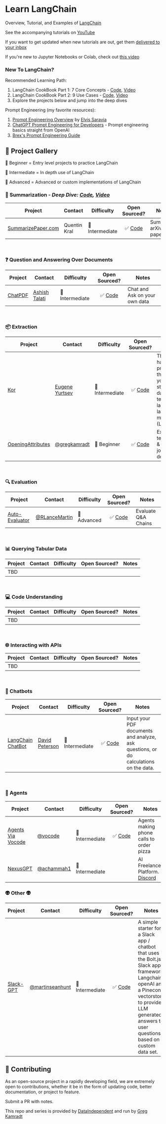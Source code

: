 # Learn LangChain

Overview, Tutorial, and Examples of [LangChain](https://langchain.readthedocs.io/en/latest/)

See the accompanying tutorials on [YouTube](https://www.youtube.com/channel/UCyR2Ct3pDOeZSRyZH5hPO-Q)

If you want to get updated when new tutorials are out, get them [delivered to your inbox](https://prodigious-knitter-7293.ck.page/3bd9b7cea6)

If you're new to Jupyter Notebooks or Colab, check out [this video](https://www.youtube.com/watch?v=HW29067qVWk)

### **New To LangChain?**
Recommended Learning Path:
1. LangChain CookBook Part 1: 7 Core Concepts - [Code](https://github.com/Brycenvn/BrycenChatGPT/blob/main/Framework_Documents/Langchain_tutorials/LangChain%20Cookbook%20Part%201%20-%20Fundamentals.ipynb), [Video](https://youtu.be/2xxziIWmaSA)
2. LangChain CookBook Part 2: 9 Use Cases - [Code](https://github.com/Brycenvn/BrycenChatGPT/blob/main/Framework_Documents/Langchain_tutorials/LangChain%20Cookbook%20Part%202%20-%20Use%20Cases.ipynb), [Video](https://youtu.be/vGP4pQdCocw)
3. Explore the projects below and jump into the deep dives

Prompt Engineering (my favorite resources):
1. [Prompt Engineering Overview](https://www.youtube.com/watch?v=dOxUroR57xs) by [Elvis Saravia](https://twitter.com/omarsar0)
2. [ChatGPT Prompt Engineering for Developers](https://www.deeplearning.ai/short-courses/chatgpt-prompt-engineering-for-developers/) - Prompt engineering basics straight from OpenAI
3. [Brex's Prompt Engineering Guide](https://github.com/brexhq/prompt-engineering)

## 🤖 **Project Gallery**

🐇 Beginner = Entry level projects to practice LangChain

🐒 Intermediate = In depth use of LangChain

🦈 Advanced = Advanced or custom implementations of LangChain

### **📝 Summarization** - *Deep Dive: [Code](https://github.com/gkamradt/langchain-tutorials/blob/main/data_generation/5%20Levels%20Of%20Summarization%20-%20Novice%20To%20Expert.ipynb), [Video](https://youtu.be/qaPMdcCqtWk)*
| Project    | Contact | Difficulty | Open Sourced? |  Notes | 
| - | ----------- | ---------- | :-: | ---------- |
| [SummarizePaper.com](https://www.summarizepaper.com/)      | Quentin Kral       | 🐒 Intermediate | ✅ [Code](https://github.com/summarizepaper/summarizepaper) | Summarize arXiv papers | 

<br>

### ❓ Question and Answering Over Documents
| Project      | Contact | Difficulty | Open Sourced? |  Notes | 
| ----------- | ----------- | ---------- | :-: | ---------- |
| [ChatPDF](https://github.com/akshata29/chatpdf)      | [Ashish Talati](https://github.com/akshata29)       | 🐒 Intermediate | ✅ [Code](https://github.com/akshata29/chatpdf) | Chat and Ask on your own data | 

<br>

### **📦 Extraction**
| Project      | Contact | Difficulty | Open Sourced? |  Notes | 
| ----------- | ----------- | ---------- | :-: | ---------- |
| [Kor](https://eyurtsev.github.io/kor/)      | [Eugene Yurtsev](https://twitter.com/veryboldbagel)       | 🐒 Intermediate | ✅ [Code](https://github.com/eyurtsev/kor) | This is a half-baked prototype that “helps” you extract structured data from text using large language models (LLMs) 🧩. | 
| [OpeningAttributes](https://twitter.com/GregKamradt/status/1643027796850253824)      | [@gregkamradt](https://twitter.com/GregKamradt)       | 🐇 Beginner | ✅ [Code](https://github.com/gkamradt/langchain-tutorials/blob/main/data_generation/Expert%20Structured%20Output%20(Using%20Kor).ipynb) | Extract technologies & tools from job descriptions | 

<br>

### **🔍 Evaluation** 
| Project      | Contact | Difficulty | Open Sourced? |  Notes | 
| ----------- | ----------- | ---------- | :-: | ---------- |
| [Auto-Evaluator](https://autoevaluator.langchain.com/)      | [@RLanceMartin](https://twitter.com/RLanceMartin)       | 🦈 Advanced | ✅ [Code](https://github.com/langchain-ai/auto-evaluator) | Evaluate Q&A Chains | 

<br>

### **📊 Querying Tabular Data** 
| Project      | Contact | Difficulty | Open Sourced? |  Notes | 
| ----------- | ----------- | ---------- | :-: | ---------- |
| TBD | | | | | 

<br>

### **💻 Code Understanding**
| Project      | Contact | Difficulty | Open Sourced? |  Notes | 
| ----------- | ----------- | ---------- | :-: | ---------- |
| TBD | | | | | 

<br>

### **🌐 Interacting with APIs**
| Project      | Contact | Difficulty | Open Sourced? |  Notes | 
| ----------- | ----------- | ---------- | :-: | ---------- |
| TBD | | | | | 

<br>

### **💬 Chatbots**
| Project      | Contact | Difficulty | Open Sourced? |  Notes | 
| ----------- | ----------- | ---------- | :-: | ---------- |
| [LangChain ChatBot](https://github.com/Haste171/langchain-chatbot)      | [David Peterson](https://github.com/Haste171)       | 🐒 Intermediate | ✅ [Code](https://github.com/Haste171/langchain-chatbot) | Input your PDF documents and analyze, ask questions, or do calculations on the data. |

<br>

### **🤖 Agents**
| Project      | Contact | Difficulty | Open Sourced? |  Notes | 
| ----------- | ----------- | ---------- | :-: | ---------- |
| [Agents Via Vocode](https://twitter.com/vocodehq/status/1653104377010483201)      | [@vocode](https://twitter.com/vocodehq)       | 🐒 Intermediate | ✅ [Code](https://github.com/vocodedev/vocode-python) | Agents making phone calls to order pizza |
| [NexusGPT](https://twitter.com/achammah1/status/1649482899253501958?s=20)      | [@achammah1](https://twitter.com/achammah1)       | 🐒 Intermediate | | AI Freelancer Platform. [Discord](https://discord.gg/Tttk8z9U5x) | 

### **👽 Other 👽**
| Project      | Contact | Difficulty | Open Sourced? |  Notes | 
| ----------- | ----------- | ---------- | :-: | ---------- |
| [Slack-GPT](https://github.com/martinseanhunt/slack-gpt)      | [@martinseanhunt](https://twitter.com/martinseanhunt)       | 🐒 Intermediate | ✅ [Code](https://github.com/martinseanhunt/slack-gpt) | A simple starter for a Slack app / chatbot that uses the Bolt.js Slack app framework, Langchain, openAI and a Pinecone vectorstore to provide LLM generated answers to user questions based on a custom data set. | 

## 💁 Contributing

As an open-source project in a rapidly developing field, we are extremely open to contributions, whether it be in the form of updating code, better documentation, or project to feature.

Submit a PR with notes.

This repo and series is provided by [DataIndependent](https://dataindependent.com/) and run by [Greg Kamradt](https://twitter.com/GregKamradt)
